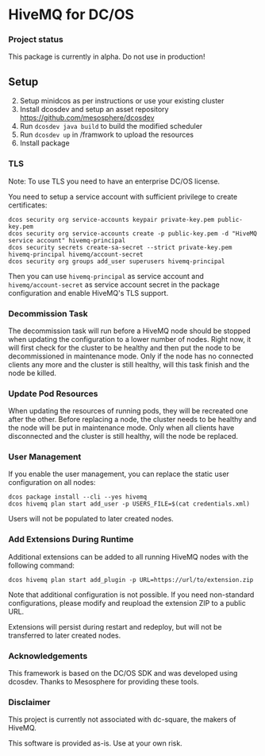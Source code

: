 # HiveMQ for DC/OS

### Project status
This package is currently in alpha. Do not use in production!

## Setup

2. Setup minidcos as per instructions or use your existing cluster
3. Install dcosdev and setup an asset repository https://github.com/mesosphere/dcosdev
3. Run `dcosdev java build` to build the modified scheduler
4. Run `dcosdev up` in /framwork to upload the resources
5. Install package

### TLS

Note: To use TLS you need to have an enterprise DC/OS license.

You need to setup a service account with sufficient privilege to create certificates:
```
dcos security org service-accounts keypair private-key.pem public-key.pem
dcos security org service-accounts create -p public-key.pem -d "HiveMQ service account" hivemq-principal
dcos security secrets create-sa-secret --strict private-key.pem hivemq-principal hivemq/account-secret
dcos security org groups add_user superusers hivemq-principal
```
Then you can use `hivemq-principal` as service account and `hivemq/account-secret` as service account secret in the
package configuration and enable HiveMQ's TLS support.

### Decommission Task

The decommission task will run before a HiveMQ node should be stopped when updating the configuration to a lower number
of nodes. Right now, it will first check for the cluster to be healthy and then put the node to be decommissioned
in maintenance mode. Only if the node has no connected clients any more and the cluster is still healthy, will this task
finish and the node be killed. 

### Update Pod Resources

When updating the resources of running pods, they will be recreated one after the other. Before replacing a node, the
cluster needs to be healthy and the node will be put in maintenance mode. Only when all clients have disconnected and
the cluster is still healthy, will the node be replaced.

### User Management

If you enable the user management, you can replace the static user configuration on all nodes:
```
dcos package install --cli --yes hivemq
dcos hivemq plan start add_user -p USERS_FILE=$(cat credentials.xml)
```

Users will not be populated to later created nodes.

### Add Extensions During Runtime

Additional extensions can be added to all running HiveMQ nodes with the following command:
```
dcos hivemq plan start add_plugin -p URL=https://url/to/extension.zip
```
Note that additional configuration is not possible. If you need non-standard configurations, please modify and reupload
the extension ZIP to a public URL.

Extensions will persist during restart and redeploy, but will not be transferred to later created nodes.

### Acknowledgements

This framework is based on the DC/OS SDK and was developed using dcosdev. Thanks to Mesosphere for providing these tools.

### Disclaimer

This project is currently not associated with dc-square, the makers of HiveMQ.

This software is provided as-is. Use at your own risk.